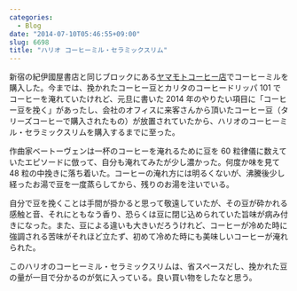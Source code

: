 ```yaml
---
categories:
  - Blog
date: "2014-07-10T05:46:55+09:00"
slug: 6698
title: "ハリオ コーヒーミル・セラミックスリム"
---
```


新宿の紀伊國屋書店と同じブロックにある[ヤマモトコーヒー店](http://www.yamamoto-coffee.co.jp/)でコーヒーミルを購入した。今までは、挽かれたコーヒー豆とカリタのコーヒードリッパ 101 でコーヒーを淹れていたけれど、元旦に書いた 2014 年のやりたい項目に「コーヒー豆を挽く」があったし、会社のオフィスに来客さんから頂いたコーヒー豆（タリーズコーヒーで購入されたもの）が放置されていたから、ハリオのコーヒーミル・セラミックスリムを購入するまでに至った。

作曲家ベートーヴェンは一杯のコーヒーを淹れるために豆を 60 粒律儀に数えていたエピソードに倣って、自分も淹れてみたが少し濃かった。何度か味を見て 48 粒の中挽きに落ち着いた。コーヒーの淹れ方には明るくないが、沸騰後少し経ったお湯で豆を一度蒸らしてから、残りのお湯を注いでいる。

自分で豆を挽くことは手間が掛かると思って敬遠していたが、その豆が砕かれる感触と音、それにともなう香り、恐らくは豆に閉じ込められていた旨味が病み付きになった。また、豆による違いも大きいだろうけれど、コーヒーが冷めた時に強調される苦味がそれほど立たず、初めて冷めた時にも美味しいコーヒーが淹れられた。

このハリオのコーヒーミル・セラミックスリムは、省スペースだし、挽かれた豆の量が一目で分かるのが気に入っている。良い買い物をしたなと思う。

<amazon id="B001804CLY" title="ハリオ コーヒーミル・セラミックスリム MSS-1B" src="https://images-na.ssl-images-amazon.com/images/I/31EIo77hOmL._SL160_.jpg">
